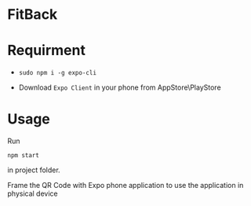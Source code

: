 # FitBack

# Requirment

- `sudo npm i -g expo-cli`

- Download `Expo Client` in your phone from AppStore\PlayStore

# Usage 

Run 

`npm start` 

in project folder.

Frame the QR Code with Expo phone application to use the application in physical device



